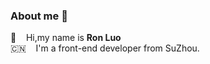 ### About me 👋

🚀 &nbsp;&nbsp; Hi,my name is **Ron Luo**  <br/>
🇨🇳 &nbsp;&nbsp; I'm a front-end developer from SuZhou.

